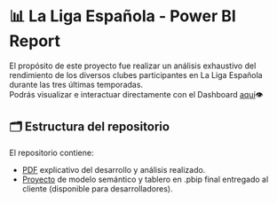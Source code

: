 # 📊 La Liga Española - Power BI Report
El propósito de este proyecto fue realizar un análisis exhaustivo del rendimiento de los diversos clubes participantes en La Liga Española durante las tres últimas temporadas.  
Podrás visualizar e interactuar directamente con el Dashboard [aquí](https://app.powerbi.com/view?r=eyJrIjoiYWNkZGU4MDEtNTU5Yi00OWFlLTkyODAtMzJkN2M3YmY0OTU4IiwidCI6Ijg1MjI2NjJhLTVkYTctNGE1Zi05ZDM0LWFmNzAzNTM3NzIyZCIsImMiOjR9)👁️ 

## 🗂 Estructura del repositorio 

El repositorio contiene:
- [PDF](https://github.com/fransalasdat/portfolio/blob/main/1_Solucion_La_Liga_Espaniola/1.%20Solucion%20La%20Liga%20Espa%C3%B1ola.pdf) explicativo del desarrollo y análisis realizado.
- [Proyecto](https://github.com/fransalasdat/portfolio/tree/main/1_Solucion_La_Liga_Espaniola/Proyecto_pbip) de modelo semántico y tablero en .pbip final entregado al cliente (disponible para desarrolladores).

